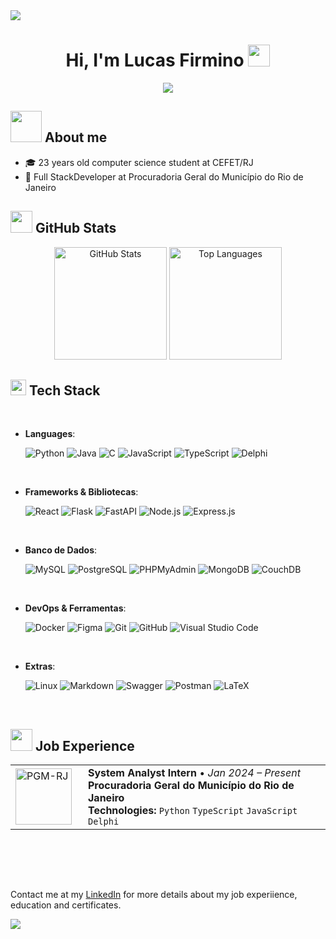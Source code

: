 <!--horizontal divider(gradiant)-->
<img src="https://user-images.githubusercontent.com/73097560/115834477-dbab4500-a447-11eb-908a-139a6edaec5c.gif">

<h1 align="center"><b>Hi, I'm Lucas Firmino</b> <img src="https://media.giphy.com/media/hvRJCLFzcasrR4ia7z/giphy.gif" width="35"></h1>

<p align="center">
  <a href="https://github.com/DenverCoder1/readme-typing-svg"><img src="https://readme-typing-svg.herokuapp.com?font=Fira+Code&pause=1000&color=F8EFD4&center=true&vCenter=true&random=false&width=435&lines=Computer+Science+Student;System+Analyst+Intern;Full-Stack+Developer;Love+to+learn+new+technologies"></a>
</p>

## <img src="https://github.com/7oSkaaa/7oSkaaa/blob/main/Images/about_me.gif?raw=true" width="50px"> **About me**

- 🎓 23 years old computer science student at CEFET/RJ
- 💼 Full StackDeveloper at Procuradoria Geral do Município do Rio de Janeiro

## <img src="https://media1.giphy.com/media/v1.Y2lkPTc5MGI3NjExdGw5eXN4Y25ubzc2ZTZlcGlmcWVqeGxqZmVucTNwdXFla2dtdXZwYiZlcD12MV9pbnRlcm5hbF9naWZfYnlfaWQmY3Q9cw/CwTvSiWflgCGKgz5eb/giphy.webp" width="35"> **GitHub Stats**

<div align="center">
  <img height="180em" src="https://github-readme-stats.vercel.app/api?username=lucasfbb&show_icons=true&title_color=783c00&text_color=af552e&icon_color=783c00&bg_color=f8efd4&cache_seconds=2300&include_all_commits=true&count_private=true" alt="GitHub Stats">
  <img height="180em" src="https://github-readme-stats.vercel.app/api/top-langs/?username=lucasfbb&layout=compact&langs_count=5&title_color=783c00&text_color=af552e&bg_color=f8efd4&hide=JUPYTER%20NOTEBOOK" alt="Top Languages">
</div>


## <img src="https://media2.giphy.com/media/QssGEmpkyEOhBCb7e1/giphy.gif?cid=ecf05e47a0n3gi1bfqntqmob8g9aid1oyj2wr3ds3mg700bl&rid=giphy.gif" width ="25"><b> Tech Stack</b>
<br>

<p align="center">
  
- **Languages**:
  
  ![Python](https://img.shields.io/badge/Python%20-%2314354C.svg?style=for-the-badge&logo=python&logoColor=white)
  ![Java](https://img.shields.io/badge/java-%23ED8B00.svg?style=for-the-badge&logo=openjdk&logoColor=white)
  ![C](https://img.shields.io/badge/C%20-%232370ED.svg?style=for-the-badge&logo=c&logoColor=c)
  ![JavaScript](https://img.shields.io/badge/JavaScript%20-%23F7DF1E.svg?style=for-the-badge&logo=javascript&logoColor=black)
  ![TypeScript](https://img.shields.io/badge/TypeScript%20-%23154472.svg?style=for-the-badge&logo=typescript&logoColor=white)
  ![Delphi](https://img.shields.io/badge/Delphi%20-%23800020.svg?style=for-the-badge&logo=delphi&logoColor=white)

<br>   

- **Frameworks & Bibliotecas**:
  
  ![React](https://img.shields.io/badge/React-%2320232a.svg?style=for-the-badge&logo=react&logoColor=%2361DAFB)
  ![Flask](https://img.shields.io/badge/Flask-%23000.svg?style=for-the-badge&logo=flask&logoColor=white)
  ![FastAPI](https://img.shields.io/badge/FastAPI-%2300C7B7.svg?style=for-the-badge&logo=fastapi&logoColor=white)
  ![Node.js](https://img.shields.io/badge/Node.js-%23339933.svg?style=for-the-badge&logo=node.js&logoColor=white)
  ![Express.js](https://img.shields.io/badge/Express.js-%23404d59.svg?style=for-the-badge&logo=express&logoColor=white)

<br>

- **Banco de Dados**:
  
  ![MySQL](https://img.shields.io/badge/MySQL-%2300f.svg?style=for-the-badge&logo=mysql&logoColor=white)
  ![PostgreSQL](https://img.shields.io/badge/PostgreSQL-%23336791.svg?style=for-the-badge&logo=postgresql&logoColor=white)
  ![PHPMyAdmin](https://img.shields.io/badge/PHPMyAdmin-%23EE4B2B.svg?style=for-the-badge&logo=phpmyadmin&logoColor=white)
  ![MongoDB](https://img.shields.io/badge/MongoDB-%2347A248.svg?style=for-the-badge&logo=mongodb&logoColor=white)
  ![CouchDB](https://img.shields.io/badge/ApachecouchDB-%23C41E3A.svg?style=for-the-badge&logo=apachecouchdb&logoColor=white)

<br>

- **DevOps & Ferramentas**:
    
  ![Docker](https://img.shields.io/badge/Docker-%230db7ed.svg?style=for-the-badge&logo=docker&logoColor=white)
  ![Figma](https://img.shields.io/badge/Figma-%23000000.svg?style=for-the-badge&logo=figma&logoColor=white)
  ![Git](https://img.shields.io/badge/git-%23F05033.svg?style=for-the-badge&logo=git&logoColor=white)
  ![GitHub](https://img.shields.io/badge/github-%23121011.svg?style=for-the-badge&logo=github&logoColor=white)
  ![Visual Studio Code](https://img.shields.io/badge/Visual%20Studio%20Code-0078d7.svg?style=for-the-badge&logo=visual-studio-code&logoColor=white)

<br>

- **Extras**:
  
  ![Linux](https://img.shields.io/badge/Linux-FCC624?style=for-the-badge&logo=linux&logoColor=black)
  ![Markdown](https://img.shields.io/badge/markdown-%23000000.svg?style=for-the-badge&logo=markdown&logoColor=white)
  ![Swagger](https://img.shields.io/badge/Swagger-%2300BC7E.svg?style=for-the-badge&logo=swagger&logoColor=white)
  ![Postman](https://img.shields.io/badge/Postman-%23FF6C37.svg?style=for-the-badge&logo=postman&logoColor=white)
  ![LaTeX](https://img.shields.io/badge/LaTeX-%23008080.svg?style=for-the-badge&logo=latex&logoColor=white)

<br>

</p>

## <img src="https://media3.giphy.com/media/v1.Y2lkPTc5MGI3NjExczMyeG05bjJlcTVvY3Q4NnQ5aTRnMWFncjlkeThpZjE3OXdpb21mdSZlcD12MV9pbnRlcm5hbF9naWZfYnlfaWQmY3Q9cw/KFtxbBwKlySN33JuGq/giphy.gif" width="35"> **Job Experience**

<table border="0" cellspacing="0" cellpadding="0">
  <tr>
    <td width="100px">
      <img src="https://procuradoria.prefeitura.rio/wp-content/uploads/sites/14/2025/01/RIOPREFEITURA-Procuradoria-horizontal-monocromatica-branco.png" width="90px" alt="PGM-RJ">
    </td>
    <td>
      <b>System Analyst Intern</b> • <i>Jan 2024 – Present</i> <br>
      <b>Procuradoria Geral do Município do Rio de Janeiro</b> <br>
      <b>Technologies:</b> <code>Python</code> <code>TypeScript</code> <code>JavaScript</code> <code>Delphi</code>
    </td>
  </tr>
</table>

<br/><br/>

<br/>

Contact me at my [LinkedIn](https://www.linkedin.com/in/lucasfirminobatista/) for more details about my job experiience, education and certificates.

<!--horizontal divider(gradiant)-->
<img src="https://user-images.githubusercontent.com/73097560/115834477-dbab4500-a447-11eb-908a-139a6edaec5c.gif">
